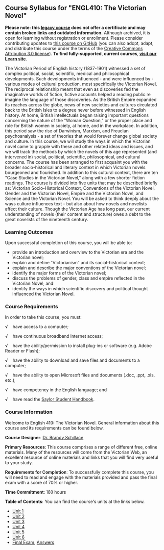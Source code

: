 Course Syllabus for "ENGL410: The Victorian Novel"
--------------------------------------------------

**Please note: this [legacy course](https://sayloracademy.zendesk.com/hc/en-us/articles/206089967) does not offer a certificate and may contain 
broken links and outdated information.** Although archived, it is open 
for learning without registration or enrollment. Please consider contributing 
updates to [this course on GitHub](https://github.com/saylordotorg/course_engl410) 
(you can also adopt, adapt, and distribute this course under the terms of 
the [Creative Commons Attribution 3.0 license](http://creativecommons.org/licenses/by/3.0/)). **To find fully-supported, current courses, [visit our 
Learn site](https://learn.saylor.org).**

The Victorian Period of English history (1837-1901) witnessed a set of
complex political, social, scientific, medical and philosophical
developments. Such developments influenced - and were influenced by -
various modes of cultural production, most specifically the Victorian
Novel. The reciprocal relationship meant that even as discoveries fed
the imaginative worlds of fiction, fictive accounts helped a reading
public re imagine the language of those discoveries. As the British
Empire expanded its reaches across the globe, news of new societies and
cultures circulated back to the British Isles to a degree never before
witnessed in English history. At home, British intellectuals began
raising important questions concerning the nature of the "Woman
Question," or the proper place and role for British women in society, at
home, and in the workplace. In addition, this period saw the rise of
Darwinism, Marxism, and Freudian psychoanalysis - a set of theories that
would forever change global society and culture. In this course, we will
study the ways in which the Victorian novel came to grapple with these
and other related ideas and issues, and we will track the methods by
which the novels of this age represented (and intervened in) social,
political, scientific, philosophical, and cultural concerns. The course
has been arranged to first acquaint you with the broader
socio-historical and literary context in which Victorian novels
bourgeoned and flourished. In addition to this cultural context, there
are ten "Case Studies in the Victorian Novel," along with a few shorter
fiction readings. The course is divided into five units that may be
described briefly as: Victorian Socio-Historical Context, Conventions of
the Victorian Novel, Gender and the Victorian Novel, Empire and the
Victorian Novel, and Science and the Victorian Novel. You will be asked
to think deeply about the ways culture influences text - but also about
how novels and novelists affect their culture. Though the Victorian Age
has long past, our current understanding of novels (their content and
structure) owes a debt to the great novelists of the nineteenth century.

### Learning Outcomes

Upon successful completion of this course, you will be able to:  

-   provide an introduction and overview to the Victorian era and the
    Victorian novel;
-   explain and define “Victorianism” and its social-historical context;
-   explain and describe the major conventions of the Victorian novel;
-   identify the major forms of the Victorian novel;
-   discuss the problems of gender, class and empire reflected in the
    Victorian Novel; and
-   identify the ways in which scientific discovery and political
    thought influenced the Victorian Novel.

### Course Requirements

In order to take this course, you must:  
  
 √    have access to a computer;  
  
 √    have continuous broadband Internet access;  
  
 √    have the ability/permission to install plug-ins or software (e.g.
Adobe Reader or Flash);  
  
 √    have the ability to download and save files and documents to a
computer;  
  
 √    have the ability to open Microsoft files and documents (.doc,
.ppt, .xls, etc.);  
  
 √    have competency in the English language; and  
  
 √    have read the [Saylor Student
Handbook](http://www.saylor.org/site/wp-content/uploads/2012/05/Saylor-StudentHandbook.pdf).

### Course Information

Welcome to English 410: The Victorian Novel. General information about
this course and its requirements can be found below.  
  
 **Course Designer**: [Dr. Brandy
Schillace](http://www.saylor.org/faculty-o-t/#DrBrandySchillace)  
  
 **Primary Resources**: This course comprises a range of different free,
online materials. Many of the resources will come from the Victorian
Web, an excellent resource of online materials and links that you will
find very useful to your study.  
  
 **Requirements for Completion**: To successfully complete this course,
you will need to read and engage with the materials provided and pass
the final exam with a score of 70% or higher.  
  
 **Time Commitment**: 160 hours  
  
**Table of Contents:** You can find the course's units at the links below.

- [Unit 1](https://legacy.saylor.org/engl410/Unit01/)
- [Unit 2](https://legacy.saylor.org/engl410/Unit02/)
- [Unit 3](https://legacy.saylor.org/engl410/Unit03/)
- [Unit 4](https://legacy.saylor.org/engl410/Unit04/)
- [Unit 5](https://legacy.saylor.org/engl410/Unit05/)
- [Unit 6](https://legacy.saylor.org/engl410/Unit06/)
- [Final Exam](http://saylordotorg.github.io/LegacyExams/ENGL/ENGL410/ENGL410-FinalExam.html), [Answers](http://saylordotorg.github.io/LegacyExams/ENGL/ENGL410/ENGL410-FinalExam-Answers.html)
